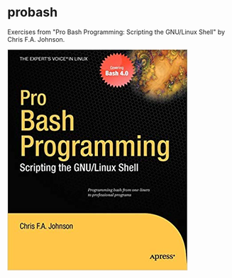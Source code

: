 # probash
Exercises from "Pro Bash Programming: Scripting the GNU/Linux Shell" by Chris F.A. Johnson. 

![alt text](https://github.com/davisr137/probash/blob/master/book.jpg)

